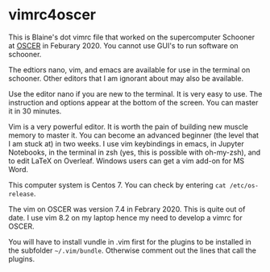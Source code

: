 
# vimrc4oscer

This is Blaine's dot vimrc file that worked on the supercomputer Schooner at [OSCER](http://ou.edu/oscer) in Feburary 2020.
You cannot use GUI's to run software on schooner.

The edtiors nano, vim, and emacs are available for use in the terminal on schooner.
Other editors that I am ignorant about may also be available.

Use the editor nano if you are new to the terminal.
It is very easy to use.
The instruction and options appear at the bottom of the screen.
You can master it in 30 minutes.

Vim is a very powerful editor. 
It is worth the pain of building new muscle memory to master it.
You can become an advanced beginner (the level that I am stuck at) in two weeks.
I use vim keybindings in emacs, in Jupyter Notebooks, in the terminal in zsh (yes, this is possible with oh-my-zsh), and to edit LaTeX on Overleaf.
Windows users can get a vim add-on for MS Word.

This computer system is Centos 7. 
You can check by entering `cat /etc/os-release`.

The vim on OSCER was version 7.4 in Febrary 2020. 
This is quite out of date. 
I use vim 8.2 on my laptop hence my need to develop a vimrc for OSCER.

You will have to install vundle in .vim first for the plugins to be installed in the subfolder `~/.vim/bundle`.
Otherwise comment out the lines that call the plugins.


